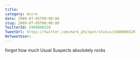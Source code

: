 ```yaml
---
title: 
category: micro
date: 2009-07-05T00:00:00
slug: 2009-07-05T00:00:00
TwitterId: 2488066528
TweetUrl: https://twitter.com/mark_philpot/status/2488066528
ReTweetUser: 
---
```


forgot how much Usual Suspects absolutely rocks